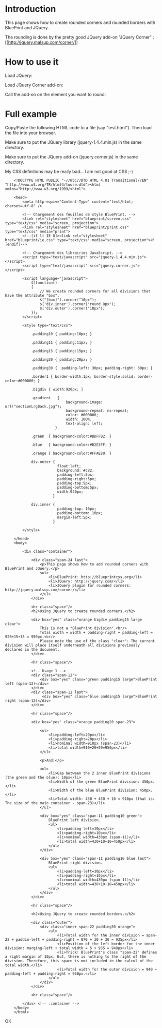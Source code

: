 # Introduction

This page shows how to create rounded corners and rounded borders with BluePrint and JQuery.

The rounding is done by the pretty good JQuery add-on "JQuery Corner" : [[http://jquery.malsup.com/corner/]]

# How to use it

Load JQuery:
    <script type="text/javascript" src="jquery-1.4.4.min.js"></script>

Load JQuery Corner add-on:
    <script type="text/javascript" src="jquery.corner.js"></script>

Call the add-on on the element you want to round:
    <script language="javascript">
        $(function()
        {
            $("[box]").corner("10px");
            $('div.inner').corner("round 8px");
            $('div.outer').corner("10px");
        });
    </script>

# Full example

Copy/Paste the following HTML code to a file (say "test.html"). Then load the file into your browser.

Make sure to put the JQuery library (jquery-1.4.4.min.js) in the same directory.

Make sure to put the JQuery add-on (jquery.corner.js) in the same directory.

My CSS definitions may be really bad... I am not good at CSS ;-)




        <!DOCTYPE HTML PUBLIC "-//W3C//DTD HTML 4.01 Transitional//EN" "http://www.w3.org/TR/html4/loose.dtd"><html xmlns="http://www.w3.org/1999/xhtml">
        
        <head>
            <meta http-equiv="Content-Type" content="text/html; charset=utf-8" />
        	
            <!-- Chargement des feuilles de style BluePrint. -->
            <link rel="stylesheet" href="blueprint/screen.css" type="text/css" media="screen, projection">
            <link rel="stylesheet" href="blueprint/print.css" type="text/css" media="print">
            <!--[if lt IE 8]><link rel="stylesheet" href="blueprint/ie.css" type="text/css" media="screen, projection"><![endif]-->
            
            <!-- Chargement des librairies JavaScript. -->
            <script type="text/javascript" src="jquery-1.4.4.min.js"></script>
            <script type="text/javascript" src="jquery.corner.js"></script>
            
            <script language="javascript">
                $(function()
                {
                    // We create rounded corners for all divisions that have the attribute "box".
                    $("[box]").corner("10px");
                    $('div.inner').corner("round 8px");
                    $('div.outer').corner("10px");
                });
            </script>
                
            <style type="text/css"> 
                
                .padding10 { padding:10px; }
                
                .padding11 { padding:11px; }
            
                .padding15 { padding:15px; }
                
                .padding20 { padding:20px; }
        		
        		.padding30 {  padding-left: 30px; padding-right: 30px; }
                
                .border1 { border-width:1px; border-style:solid; border-color:#000000; }
                
                .bigdiv { width:920px; }
            
                .gradient   {
                                background-image: url("sectionLrgBack.jpg");
                                background-repeat: no-repeat;
                                color: #000000;
                                width: 100%;
                                text-align: left;
                           }
                           
                .green  { background-color:#BDFFB2; }
                        
                .blue   { background-color:#B2E3FF; }
                        
                .orange { background-color:#FFAE80; }
        
                div.outer {
                            float:left;
                            background: #c82;
                            padding-left:5px;
                            padding-right:5px;
                            padding-top:5px;
                            padding-bottom:5px;
                            width:940px;
                          }
                
                div.inner {
                            padding-top: 10px;
                            padding-bottom: 10px;
                            margin-left:5px;
                          }
        		
            </style>
            
        </head>
        <body>
            
            <div class="container">
        
                <div class="span-24 last">
                    <p>This page shows how to add rounded corners with BluePrint and JQuery.</p>
                    <ul>
                        <li>BluePrint: http://blueprintcss.org</li>
                        <li>JQuery: http://jquery.com/</li>
                        <li>JQuery plugin for rounded corners: http://jquery.malsup.com/corner/</li>
                    </ul>
                </div>
            
        		<hr class="space"/>
                <h2>Using JQuery to create rounded corners.</h2>
            
                <div box="yes" class="orange bigdiv padding15 large clear">
                    This is not a "BluePrint division".<br/>
                    Total width = width + padding-right + padding-left = 920+15+15 = 950px.<br/>
                    Please note the use of the class "clear": The current division will place itself underneath all divisions previously declared in the document.
                </div>
                
                <hr class="space"/>
                
                <!-- Usage 1 -->
                <div class="span-12">
                    <div box="yes" class="green padding15 large">BluePrint left (span-12)</div>
                </div>
                <div class="span-12 last">
                     <div box="yes" class="blue padding15 large">BluePrint right (span-12)</div>
                </div>
            
                <hr class="space"/>
         
                <div box="yes" class="orange padding20 span-23">
                
                    <ul>
                        <li>padding-left=20px</li>
                        <li>padding-right=20px</li>
                        <li>nomimal width=910px (span-23)</li>
                        <li>total width=910+20+20=950px</li>
                    </ul>
                    
                    <p>And:</p>
                    
                    <ul>
                        <li>Gap between the 2 inner BluePrint divisions (the green and the blue): 10px</li>
                        <li>Width of the green BluePrint division: 450px.</li>
                        <li>Width of the blue BluePrint division: 450px.</li>
                        <li>Total width: 450 + 450 + 10 = 910px (that is: The size of the main container - span-23)</li>
                    </ul>
                
                    <div box="yes" class="span-11 padding10 green">
                        BluePrint left division.
                        <ul>
                            <li>padding-left=10px</li>
                            <li>padding-right=10px</li>
                            <li>nomimal width=430px (span-11)</li>
                            <li>total width=430+10+10=450px</li>
                        </ul>
                    </div>
                    
                    <div box="yes" class="span-11 padding10 blue last">
                        BluePrint right division.
                        <ul>
                            <li>padding-left=10px</li>
                            <li>padding-right=10px</li>
                            <li>nomimal width=430px (span-11)</li>
                            <li>total width=430+10+10=450px</li>
                        </ul>
                    </div>    
                </div>
                
        		<hr class="space"/>
        		
                <h2>Using JQuery to create rounded borders.</h2>
        		
                <div class="outer">
                    <div class="inner span-22 padding30 orange">
                        <ul>
                            <li>Total width for the inner division = span-22 + paddin-left + padding-right = 870 + 30 + 30 = 935px</li>
        					<li>Position of the left border for the inner division: marging-left + total width = 5 + 935 = 940px</li>
                            <li>Trick! BluePrint's class "span-22" defines a right margin of 10px. But, there is nothing to the right of the division. Therefore, this space is not included in the calcul of the total width.</li>
                            <li>Total width for the outer division = 940 + padding-left + padding-right = 950px.</li>
                        </ul>
                    </div>
                </div>
            
                <hr class="space"/>
            
            </div> <!-- .container -->
        </body>
        </html>



OK









